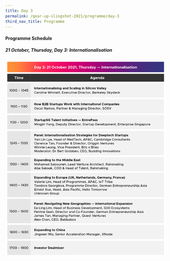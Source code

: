 ```yaml
---
title: Day 3
permalink: /gear-up-slingshot-2021/programme/day-3
third_nav_title: Programme
---
```

#### Programme Schedule

##### 21 October, Thursday, Day 3: Internationalisation

![Alt text for image on Isomer site](/images/SLINGSHOT_011021_GUP_Prog_Day_3_v1.png)